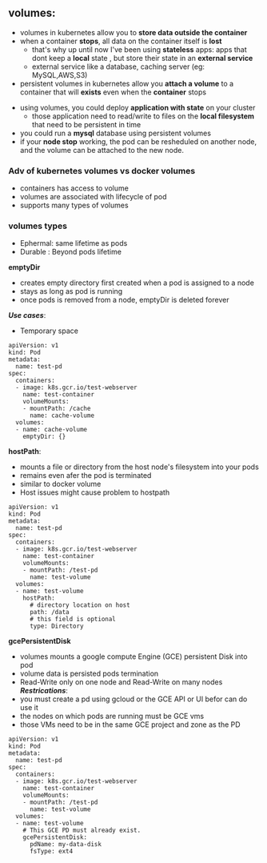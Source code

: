 ## volumes:
- volumes in kubernetes allow you to **store data outside the container**
- when a container **stops**, all data on the container itself is **lost** 
   * that's why up until now I've been using **stateless** apps: apps that dont keep a **local** state , but store their state in an **external service**
   *  external service like a database, caching server (eg: MySQL,AWS,S3)
- persistent volumes in kubernetes allow you **attach a volume** to a container that will **exists** even when the **container** stops 
* using volumes, you could deploy **application with state** on your cluster 
  *  those application need to read/write to files on the **local filesystem** that need to be persistent in time
* you could run a **mysql** database using persistent volumes 
* if your **node stop**  working, the pod can be resheduled on another node, and the volume can be attached to the new node.
### Adv of kubernetes volumes vs docker volumes
   -  containers has access to volume
   - volumes are associated with lifecycle of pod
   - supports many types of volumes

### volumes types
- Ephermal: same lifetime as pods
-  Durable : Beyond pods lifetime


**emptyDir**
 - creates empty directory first created when a pod is assigned to a node
  -  stays as long as pod is running
  -  once pods is removed from a node, emptyDir is deleted forever

***Use cases***:
 -  Temporary space
```
apiVersion: v1
kind: Pod
metadata:
  name: test-pd
spec:
  containers:
  - image: k8s.gcr.io/test-webserver
    name: test-container
    volumeMounts:
    - mountPath: /cache
      name: cache-volume
  volumes:
  - name: cache-volume
    emptyDir: {}
```
**hostPath**:
 - mounts a file or directory from the host node's filesystem into your pods
  -  remains even afer the pod is terminated
  -  similar to docker volume
  -  Host issues might cause problem to hostpath
```
apiVersion: v1
kind: Pod
metadata:
  name: test-pd
spec:
  containers:
  - image: k8s.gcr.io/test-webserver
    name: test-container
    volumeMounts:
    - mountPath: /test-pd
      name: test-volume
  volumes:
  - name: test-volume
    hostPath:
      # directory location on host
      path: /data
      # this field is optional
      type: Directory
```
**gcePersistentDisk**
-  volumes mounts a google compute Engine (GCE) persistent Disk into pod
-  volume data is persisted pods termination
-  Read-Write only on one node and Read-Write on many nodes
***Restrications***:
 -  you must create a pd using gcloud or the GCE API or UI befor can do use it 
 - the nodes on which pods are running must be GCE vms
- those VMs need to be in the same GCE project and zone as the PD
```
apiVersion: v1
kind: Pod
metadata:
  name: test-pd
spec:
  containers:
  - image: k8s.gcr.io/test-webserver
    name: test-container
    volumeMounts:
    - mountPath: /test-pd
      name: test-volume
  volumes:
  - name: test-volume
    # This GCE PD must already exist.
    gcePersistentDisk:
      pdName: my-data-disk
      fsType: ext4
```






